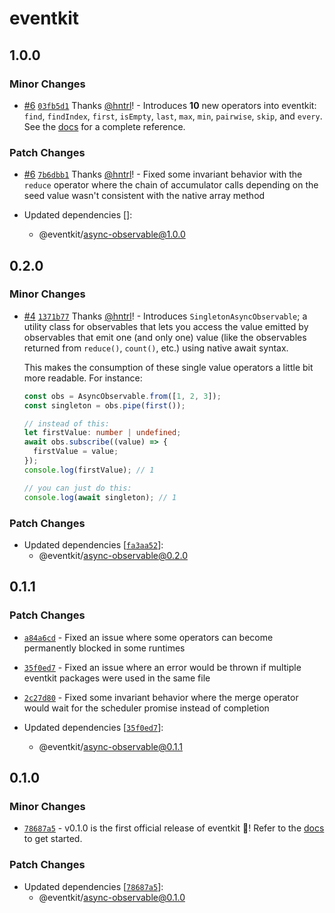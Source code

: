 # eventkit

## 1.0.0

### Minor Changes

- [#6](https://github.com/hntrl/eventkit/pull/6) [`03fb5d1`](https://github.com/hntrl/eventkit/commit/03fb5d13a3370d5164cf81527710c25c4e67e3e5) Thanks [@hntrl](https://github.com/hntrl)! - Introduces **10** new operators into eventkit: `find`, `findIndex`, `first`, `isEmpty`, `last`, `max`, `min`, `pairwise`, `skip`, and `every`. See the [docs](https://hntrl.github.io/eventkit/guide/concepts/transforming-data#available-operators) for a complete reference.

### Patch Changes

- [#6](https://github.com/hntrl/eventkit/pull/6) [`7b6dbb1`](https://github.com/hntrl/eventkit/commit/7b6dbb1a1d96478fcc25c8325648c31d08e78467) Thanks [@hntrl](https://github.com/hntrl)! - Fixed some invariant behavior with the `reduce` operator where the chain of accumulator calls depending on the seed value wasn't consistent with the native array method

- Updated dependencies []:
  - @eventkit/async-observable@1.0.0

## 0.2.0

### Minor Changes

- [#4](https://github.com/hntrl/eventkit/pull/4) [`1371b77`](https://github.com/hntrl/eventkit/commit/1371b774b5409b5aa45e56fb215b27ab7233bd9b) Thanks [@hntrl](https://github.com/hntrl)! - Introduces `SingletonAsyncObservable`; a utility class for observables that lets you access the value emitted by observables that emit one (and only one) value (like the observables returned from `reduce()`, `count()`, etc.) using native await syntax.

  This makes the consumption of these single value operators a little bit more readable. For instance:

  ```ts
  const obs = AsyncObservable.from([1, 2, 3]);
  const singleton = obs.pipe(first());

  // instead of this:
  let firstValue: number | undefined;
  await obs.subscribe((value) => {
    firstValue = value;
  });
  console.log(firstValue); // 1

  // you can just do this:
  console.log(await singleton); // 1
  ```

### Patch Changes

- Updated dependencies [[`fa3aa52`](https://github.com/hntrl/eventkit/commit/fa3aa52410d95dbe79f093f6bd992b800d4768f2)]:
  - @eventkit/async-observable@0.2.0

## 0.1.1

### Patch Changes

- [`a84a6cd`](https://github.com/hntrl/eventkit/commit/a84a6cdbf8f9ed93bfcc97d239e0c0b5376038d1) - Fixed an issue where some operators can become permanently blocked in some runtimes

- [`35f0ed7`](https://github.com/hntrl/eventkit/commit/35f0ed7feca076852c835defbede22a17210466e) - Fixed an issue where an error would be thrown if multiple eventkit packages were used in the same file

- [`2c27d80`](https://github.com/hntrl/eventkit/commit/2c27d8064695e5d33039843826b147b09d6b9750) - Fixed some invariant behavior where the merge operator would wait for the scheduler promise instead of completion

- Updated dependencies [[`35f0ed7`](https://github.com/hntrl/eventkit/commit/35f0ed7feca076852c835defbede22a17210466e)]:
  - @eventkit/async-observable@0.1.1

## 0.1.0

### Minor Changes

- [`78687a5`](https://github.com/hntrl/eventkit/commit/78687a55a2d53bad9e7011c8ba3ec32625774a89) - v0.1.0 is the first official release of eventkit 🎉! Refer to the [docs](https://hntrl.github.io/eventkit) to get started.

### Patch Changes

- Updated dependencies [[`78687a5`](https://github.com/hntrl/eventkit/commit/78687a55a2d53bad9e7011c8ba3ec32625774a89)]:
  - @eventkit/async-observable@0.1.0
